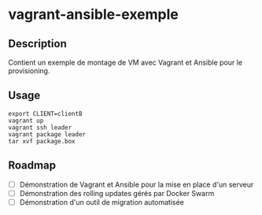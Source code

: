 # vagrant-ansible-exemple

## Description
Contient un exemple de montage de VM avec Vagrant et Ansible pour le provisioning.

## Usage

```
export CLIENT=clientB
vagrant up
vagrant ssh leader
vagrant package leader
tar xvf package.box
```

## Roadmap

- [ ] Démonstration de Vagrant et Ansible pour la mise en place d'un serveur
- [ ] Démonstration des rolling updates gérés par Docker Swarm
- [ ] Démonstration d'un outil de migration automatisée
